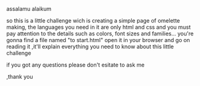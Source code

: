 assalamu alaikum

so this is a little challenge wich is creating a simple page of omelette making, the languages you need in it are only html and css and you must pay attention to the details such as colors, font sizes and families...
you're gonna find a file named "to start.html" open it in your browser and go on reading it ,it'll explain everything you need to know about this little challenge

if you got any questions please don't esitate to ask me

,thank you
